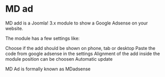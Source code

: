 MD ad
====
MD add is a Joomla! 3.x module to show a Google Adsense on your website.

The module has a few settings like:

Choose if the add should be shown on phone, tab or desktop
Paste the code from google adsense in the settings
Alignment of the add inside the module position can be choosen
Automatic update 


MD Ad is formally known as MDadsense

